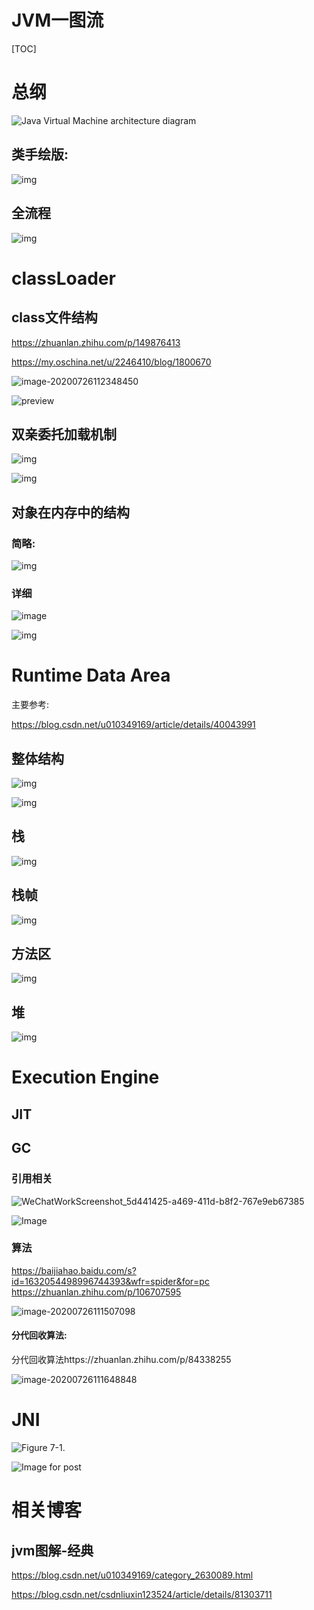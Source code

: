 # JVM一图流

[TOC]



# 总纲

![Java Virtual Machine architecture diagram ](https://javatutorial.net/wp-content/uploads/2017/10/jvm-architecture-992x1024.png)



## 类手绘版:

![img](https://cdn.jsdelivr.net/gh/hss01248/picbed/pic/1742604-20190923191146586-1872066162.png)

## 全流程

![img](https://pic3.zhimg.com/80/v2-d6c72796b96a774de57f160c7a31d53f_1440w.jpg)

# classLoader

## class文件结构

https://zhuanlan.zhihu.com/p/149876413

https://my.oschina.net/u/2246410/blog/1800670

![image-20200726112348450](C:\Users\Administrator\AppData\Roaming\Typora\typora-user-images\image-20200726112348450.png)

![preview](https://pic1.zhimg.com/v2-d627f33b6e850bc2efe0fac63c241280_r.jpg)



## 双亲委托加载机制

![img](https://cdn.jsdelivr.net/gh/hss01248/picbed/pic/20160117130521757)

![img](https://cdn.jsdelivr.net/gh/hss01248/picbed/pic/20160119193940660)

## 对象在内存中的结构

### 简略:

![img](https://cdn.jsdelivr.net/gh/hss01248/picbed/pic/1007277-20190220160414249-744349570.jpg)

### 详细

![image](https://imgconvert.csdnimg.cn/aHR0cHM6Ly91cGxvYWQtaW1hZ2VzLmppYW5zaHUuaW8vdXBsb2FkX2ltYWdlcy83MDE3MTQwLTgwMzc0ZTY1YzZiMjBjYmU)

![img](https://pic4.zhimg.com/v2-4086c030d0dd3b82a7727eff4b05e833_b.jpg)

# Runtime Data Area

主要参考:

https://blog.csdn.net/u010349169/article/details/40043991

## 整体结构

![img](https://pic2.zhimg.com/80/v2-05ff30bb26d3888276de92c0031dd069_1440w.jpg)

![img](https://cdn.jsdelivr.net/gh/hss01248/picbed/pic/20141013141216040)

## 栈

![img](https://cdn.jsdelivr.net/gh/hss01248/picbed/pic/20141117164047783)

## 栈帧

![img](https://cdn.jsdelivr.net/gh/hss01248/picbed/pic/20141013142638909)

## 方法区

![img](https://cdn.jsdelivr.net/gh/hss01248/picbed/pic/20141013142924359)

## 堆

![img](https://oos-qiniu.sudo.ren/attachment/20191119/4ddcd69ad10947eebe9546d627af2fcc.jpg)

# Execution Engine

## JIT

## GC

### 引用相关

![WeChatWorkScreenshot_5d441425-a469-411d-b8f2-767e9eb67385](https://cdn.jsdelivr.net/gh/hss01248/picbed/pic/WeChatWorkScreenshot_5d441425-a469-411d-b8f2-767e9eb67385.png)

![Image](https://cdn.jsdelivr.net/gh/hss01248/picbed/pic/Image.png)

### 算法

https://baijiahao.baidu.com/s?id=1632054498996744393&wfr=spider&for=pc
https://zhuanlan.zhihu.com/p/106707595

![image-20200726111507098](https://cdn.jsdelivr.net/gh/hss01248/picbed/pic/image-20200726111507098.png)

#### 分代回收算法:

分代回收算法https://zhuanlan.zhihu.com/p/84338255

![image-20200726111648848](https://cdn.jsdelivr.net/gh/hss01248/picbed/pic/image-20200726111648848.png)



# JNI

![Figure 7-1.](https://media.springernature.com/lw785/springer-static/image/chp%3A10.1007%2F978-1-4302-6131-5_7/MediaObjects/978-1-4302-6131-5_7_Fig1_HTML.jpg)

![Image for post](https://miro.medium.com/max/3143/1*3jnCbOPGbR1U5IN5G1i7-Q.png)





# 相关博客

## jvm图解-经典

https://blog.csdn.net/u010349169/category_2630089.html

https://blog.csdn.net/csdnliuxin123524/article/details/81303711



